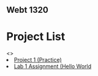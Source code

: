 ## Webt 1320

<h1>Project List</h1>
<>
<li><a href = "project1/index.html" target="_blank">Project 1 (Practice)</a></li>
<li><a href = "hello_world/index.html" target="_blank">Lab 1 Assignment (Hello World</a></li>
